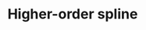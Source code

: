 ﻿---
canonicalurl: http://en.wikipedia.org/wiki/Higher-order_spline
missing: 
editurl: http://en.wikipedia.org/w/index.php?title=Higher-order_spline&action=edit
title: Higher-order spline
contentmodel: wikitext
pagelanguage: en
ns: 0
fullurl: http://en.wikipedia.org/wiki/Higher-order_spline
---

